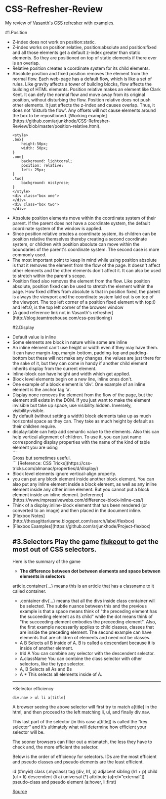 # CSS-Refresher-Review
My review of [Vasanth's CSS refresher](https://github.com/vasanthk/css-refresher-notes) with examples.

#1.Position

<ul>
<li>
Z-index does not work on position:static.
</li>
<li>
Z-index works on position:relative, position:absolute and position:fixed and all those elements get a default z-index greater than static elements. So they are positioned on top of static elements if there ever is an overlap.
</li>
<li>
Relative position creates a coordinate system for its child elements.
</li>
<li>
Absolute position and fixed position removes the element from the normal flow. Each web-page has a default flow, which is like a set of rules. Like gravity affects a tower of building blocks, flow affects the building of HTML elements. Position relative makes an element like Clark Kent. It can defy the normal flow and move away from its original position, without disturbing the flow. Position relative does not push other elements. It just affects the z-index and causes overlap. Thus, it does not 'disturb the flow'. Any offsets will not cause elements around the box to be repositioned. [Working example](https://github.com/arjunkhode/CSS-Refresher-Review/blob/master/position-relative.html).
</li>

```
<style>
.box{
	height:50px;
	width: 50px;
}
.one{
	background: lightcoral;
	position: relative;
	left: 25px;
}
.two{
	background: mistyrose;
}
</style>
<div class="box one">
</div>
<div class="box two">
</div>
```
<li>
Absolute position elements move within the coordinate system of their parent. If the parent does not have a coordinate system, the default coordinate system of the window is applied.
</li>
<li>
Since position relative creates a coordinate system, its children can be position relative themselves thereby creating a second coordinate system, or children with position absolute can move within the boundaries of the parent's coordinate system. The second case is more commonly used.
</li>
<li>
The most important point to keep in mind while using position absolute is that it removes the element from the flow of the page.
It doesn't affect other elements and the other elements don't affect it. It can also be used to stretch within the parent's scope.
</li>
<li>
Position fixed also removes the element from the flow. Like position absolute, position fixed can be used to stretch the element within the page. How fixed differs from absolute is that in position fixed, the parent is always the viewport and the coordinate system laid out is on top of the viewport. The top left corner of a position fixed element with top:0 and left:0, is the top left corner of the browser window
</li>
<li>
[A good reference link not in Vasanth's refresher](http://blog.teamtreehouse.com/css-positioning)
</li>

#2.Display
<li>Default value is inline</li>
<li>Some elements are block in nature while some are inline</li>
<li>An inline element can't use height or width even if they may have them. It can have margin-top, margin-bottom, padding-top and padding-bottom but these will not make any changes, the values are just there for the sake of it, but they can come in handy if another child element inherits display from the current element.</li>
<li>Inline-block can have height and width which get applied.</li>
<li>Block level elements begin on a new line, inline ones don't.
<li>One example of a block element is 'div'. One example of an inline element is the anchor tag 'a'.</li>
<li>Display none removes the element from the flow of the page, but the element still exists in the DOM. If you just want to make the element invisible but take up space, use visibility:hidden. Inversely, visibility:visible.</li>
<li>By default (without setting a width) block elements take up as much horizontal space as they can. They take as much height by default as their children require.</li>
<li>display:table can help add semantic value to the elements. Also this can help vertical alignment of children. To use it, you can just name corresponding display properties with the name of the kind of table element you are using</li>
```
<div style="display: table;">
  <div style="display: table-row;">
    <div style="display: table-cell;">
      Gross but sometimes useful.
    </div>
  </div>
</div>
```
[Reference: CSS Tricks](https://css-tricks.com/almanac/properties/d/display/)
<li>Block level elements ignore vertical-align property.</li>
<li>you can put any block element inside another block element. You can also put any inline element inside a block element, as well as any inline element inside any other inline element. But you cannot put a block element inside an inline element. [reference](https://www.impressivewebs.com/difference-block-inline-css/)</li>
<li>Think of a display:inline-block element that has been rendered (or converted to an image) and then placed in the document inline.</li>
<li>[Flexbox Notes](http://thesagittariusme.blogspot.com/search/label/flexbox)</li>
<li>[Flexbox Examples](https://github.com/arjunkhode/Project-flexbox)</li>

#3.Selectors
Play the game [flukeout](https://flukeout.github.io) to get the most out of CSS selectors.
--------
Here is the summary of the game
* **The difference between dot between elements and space between elements in selectors**

article.container{...} means this is an article that has a classname to it called container. 
* .container div{...} means that all the divs inside class container will be selected. The subtle nuance between this and the previous example is that a space means think of "the preceding element has the succeeding element as its child" while the dot means think of "the succeeding element embodies the preceeding element". Also, the first example necessarily applies to child classes, classes that are inside the preceding element. The second example can have elements that are children of elements and need not be classes.
* A  B
Selects all B inside of A. B is called a descendant because it is inside of another element.
* #id  A
You can combine any selector with the descendent selector.
* A.className
You can combine the class selector with other selectors, like the type selector.
* A, B
Selects all As and Bs
* A  *
This selects all elements inside of A.

--------
*Selector efficiency

```
div.nav > ul li a[title]

```
A browser seeing the above selector will first try to match a[title] in the html, and then proceed to the left matching li, ul, and finally div.nav.

This last part of the selector (in this case a[title]) is called the “key selector” and it’s ultimately what will determine how efficient your selector will be.

The sooner browsers can filter out a mismatch, the less they have to check and, the more efficient the selector.

Below is the order of efficiency for selectors. IDs are the most efficient and pseudo classes and pseudo elements are the least efficient.

id (#myid)
class (.myclass)
tag (div, h1, p)
adjacent sibling (h1 + p)
child (ul > li)
descendent (li a)
universal (*)
attribute (a[rel=”external”])
pseudo-class and pseudo element (a:hover, li:first)

[Source](http://vanseodesign.com/css/css-selector-performance/)